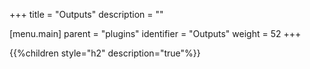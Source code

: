+++
title = "Outputs"
description = ""

[menu.main]
parent = "plugins"
identifier = "Outputs"
weight = 52
+++

{{%children style="h2" description="true"%}}